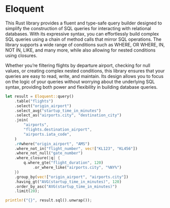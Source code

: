 # Eloquent

This Rust library provides a fluent and type-safe query builder designed to simplify the construction of SQL queries for interacting with relational databases. With its expressive syntax, you can effortlessly build complex SQL queries using a chain of method calls that mirror SQL operations. The library supports a wide range of conditions such as WHERE, OR WHERE, IN, NOT IN, LIKE, and many more, while also allowing for nested conditions using closures.

Whether you’re filtering flights by departure airport, checking for null values, or creating complex nested conditions, this library ensures that your queries are easy to read, write, and maintain. Its design allows you to focus on the logic of your queries without worrying about the underlying SQL syntax, providing both power and flexibility in building database queries.

```rust
let result = Eloquent::query()
    .table("flights")
    .select("origin_airport")
    .select_avg("startup_time_in_minutes")
    .select_as("airports.city", "destination_city")
    .join(
        "airports",
        "flights.destination_airport",
        "airports.iata_code",
    )
    .r#where("origin_airport", "AMS")
    .where_not_in("flight_number", vec!["KL123", "KL456"])
    .where_not_null("gate_number")
    .where_closure(|q| {
        q.where_gte("flight_duration", 120)
            .or_where_like("airports.city", "%NY%")
    })
    .group_by(vec!["origin_airport", "airports.city"])
    .having_gt("AVG(startup_time_in_minutes)", 120)
    .order_by_asc("AVG(startup_time_in_minutes)")
    .limit(20);

println!("{}", result.sql().unwrap());
```
